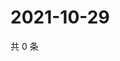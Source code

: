 # 2021-10-29

共 0 条

<!-- BEGIN WEIBO -->
<!-- 最后更新时间 Fri Oct 29 2021 00:12:26 GMT+0800 (China Standard Time) -->

<!-- END WEIBO -->
